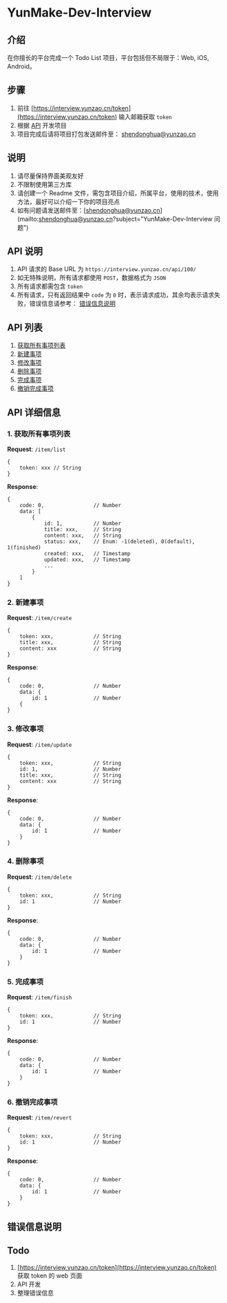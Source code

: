 # YunMake-Dev-Interview

## 介绍
在你擅长的平台完成一个 Todo List 项目，平台包括但不局限于：Web, iOS, Android。

## 步骤
1. 前往 [https://interview.yunzao.cn/token](https://interview.yunzao.cn/token) 输入邮箱获取 `token`
2. 根据 [API](#api-list) 开发项目
3. 项目完成后请将项目打包发送邮件至： [shendonghua@yunzao.cn](mailto:shendonghua@yunzao.cn?subject="YunMake-Dev-Interview")

## 说明
1. 请尽量保持界面美观友好
2. 不限制使用第三方库
3. 请创建一个 Readme 文件，需包含项目介绍，所属平台，使用的技术，使用方法，最好可以介绍一下你的项目亮点
4. 如有问题请发送邮件至：[shendonghua@yunzao.cn](mailto:shendonghua@yunzao.cn?subject="YunMake-Dev-Interview 问题")

## API 说明
1. API 请求的 Base URL 为 `https://interview.yunzao.cn/api/100/`
2. 如无特殊说明，所有请求都使用 `POST`，数据格式为 `JSON`
3. 所有请求都需包含 `token`
4. 所有请求，只有返回结果中 `code` 为 `0` 时，表示请求成功，其余均表示请求失败，错误信息请参考： [错误信息说明](#error_detail)

## <a name="api-list">API 列表</a>
1. [获取所有事项列表](#list)
2. [新建事项](#create_item)
3. [修改事项](#update_item)
4. [删除事项](#delete_item)
5. [完成事项](#finish_item)
6. [撤销完成事项](#revert_item)

## API 详细信息
### <a name="list">1. 获取所有事项列表</a>

**Request**: `/item/list`

```
{
	token: xxx // String
}
```

**Response**:

```
{
	code: 0, 				// Number
	data: [
		{
			id: 1, 			// Number
			title: xxx, 	// String
			content: xxx,	// String
			status: xxx, 	// Enum: -1(deleted), 0(default), 1(finished)
			created: xxx, 	// Timestamp
			updated: xxx, 	// Timestamp
			...
		}
	]
}
```

### <a name="create_item">2. 新建事项</a>

**Request**: `/item/create`

```
{
	token: xxx, 			// String
	title: xxx, 			// String
	content: xxx			// String
}
```

**Response**: 

```
{
	code: 0, 				// Number
	data: {
		id: 1 				// Number
	{
}
```

### <a name="update_item">3. 修改事项</a>

**Request**: `/item/update`

```
{
	token: xxx, 			// String
	id: 1, 					// Number
	title: xxx, 			// String
	content: xxx 			// String
}
```

**Response**: 

```
{
	code: 0, 				// Number
	data: {
		id: 1 				// Number
	}
}
```

### <a name="delete_item">4. 删除事项</a>

**Request**: `/item/delete`

```
{
	token: xxx, 			// String
	id: 1 					// Number
}
```

**Response**: 

```
{
	code: 0, 				// Number
	data: {
		id: 1 				// Number
	}
}
```

### <a name="finish_item">5. 完成事项</a>

**Request**: `/item/finish`

```
{
	token: xxx, 			// String
	id: 1 					// Number
}
```

**Response**: 

```
{
	code: 0, 				// Number
	data: {
		id: 1				// Number
	}
}
```

### <a name="revert_item">6. 撤销完成事项</a>

**Request**: `/item/revert`

```
{
	token: xxx, 			// String
	id: 1 					// Number
}
```

**Response**: 

```
{
	code: 0, 				// Number
	data: {
		id: 1 				// Number
	}
}
```

## <a name="error_detail">错误信息说明</a>


## Todo
1. [https://interview.yunzao.cn/token](https://interview.yunzao.cn/token) 获取 token 的 web 页面
2. API 开发
3. 整理错误信息
